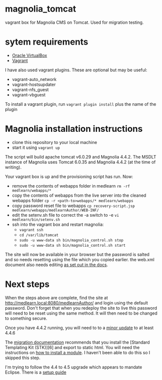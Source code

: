 # magnolia_tomcat
vagrant box for Magnolia CMS on Tomcat. Used for migration testing.

# sytem requirements

* [Oracle VirtualBox][1]
* [Vagrant][2]

I have also used vagrant plugins. These are optional but may be useful:
* vagrant-auto_network
* vagrant-hostsupdater
* vagrant-nfs_guest
* vagrant-vbguest

To install a vagrant plugin, run ```vagrant plugin install``` plus the name of the plugin

# Magnolia installation instructions

* clone this repository to your local machine
* start it using ```vagrant up```

The script will build apache tomcat v6.0.29 and Magnolia 4.4.2. The MSDLT instance of Magnolia uses
Tomcat 6.0.35 and Magnolia 4.4.2 (at the time of writing). 

Your vagrant box is up and the provisioning script has run. Now:

* remove the contents of webapps folder in medlearn ```rm -rf medlearn/webapps/*```
* copy the contents of webapps from the live server into the cleaned webapps folder 
  ```cp -r <path-to>webapps/* medlearn/webapps```
* copy password reset file to webapps ```cp recovery-script.jsp medlearn/webapps/medlearnAuthor/WEB-INF/```
* edit the setenv.sh file to correct the -a switch to -e ```vi medlearn/bin/setenv.sh``` 
* ssh into the vagrant box and restart magnolia:
  * ```vagrant ssh```
  * ```cd /var/lib/tomcat```
  * ```sudo -u www-data sh bin/magnolia_control.sh stop```
  * ```sudo -u www-data sh bin/magnolia_control.sh start```

The site will now be available in your browser but the password is salted and so needs resetting using 
the file which you copied earlier. the web.xml document also needs editing [as set out in the docs][3].

# Next steps

When the steps above are complete, find the site at http://medlearn.local:8080/medlearnAuthor/ and login using
the default password. Don't forget that when you redeploy the site to live this password will need to be
reset using the same method. It will then need to be changed to something secure.

Once you have 4.4.2 running, you will need to to a [minor update][4] to at least 4.4.6

The [migration documentation][5] recommends that you install the [Standard Templating Kit (STK)][6] and export to static
html. You will need the instructions on [how to install a module][7]. I haven't been able to do this so I skipped this
step.

I'm trying to follow the 4.4 to 4.5 upgrade which appears to mandate Eclipse. There is a [setup guide][8]

[1]:https://www.virtualbox.org/
[2]:http://www.vagrantup.com/
[3]:https://documentation.magnolia-cms.com/display/WIKI/Reset+superuser+account
[4]:https://documentation.magnolia-cms.com/display/DOCS45/Updating
[5]:
[6]:https://documentation.magnolia-cms.com/display/DOCS53/Standard+Templating+Kit+module
[7]:https://documentation.magnolia-cms.com/display/DOCS53/Installing+a+module
[8]:https://documentation.magnolia-cms.com/display/DEV/Eclipse+setup

